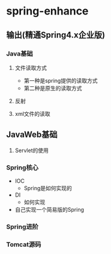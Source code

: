 # spring-enhance

## 输出(精通Spring4.x企业版)

### Java基础
1. 文件读取方式
    * 第一种是spring提供的读取方式
    * 第二种是原生的读取方式
    
2. 反射
3. xml文件的读取
## JavaWeb基础
1. Servlet的使用

### Spring核心
* IOC
    * Spring是如何实现的
* DI
    * 如何实现
* 自己实现一个简易版的Spring
### Spring进阶

### Tomcat源码



